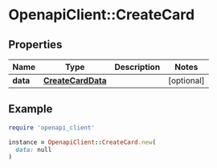 # OpenapiClient::CreateCard

## Properties

| Name | Type | Description | Notes |
| ---- | ---- | ----------- | ----- |
| **data** | [**CreateCardData**](CreateCardData.md) |  | [optional] |

## Example

```ruby
require 'openapi_client'

instance = OpenapiClient::CreateCard.new(
  data: null
)
```

